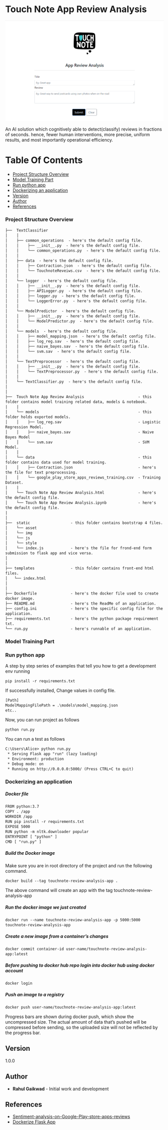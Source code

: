 # Touch Note App Review Analysis

![Touch Note App Review Analysos](https://github.com/rahulgaikwad2010/touch-note-app-review-analysis/blob/main/static/img/touchnote_app.png?raw=true)

An AI solution which cognitively able to detect(classify) reviews in fractions of seconds. hence, fewer human interventions, more precise, uniform results, and most importantly operational efficiency.

# Table Of Contents
-  [Project Structure Overview](#project-structure-overview)
-  [Model Training Part](#model-training-part)
-  [Run python app](#run-python-app)
-  [Dockerizing an application](#dockerizing-an-application)
-  [Version](#version)
-  [Author](#author)
-  [References](#references)

### Project Structure Overview
```
├──  TextClassifier
│    │
│    ├── common_operations  - here's the default config file.
│    │    ├── __init__.py  - here's the default config file.
│    │    └── common_operations.py  - here's the default config file.
│    │
│    ├── data  - here's the default config file.
│    │    ├── Contraction.json  - here's the default config file.
│    │    └── TouchnoteReveiws.csv  - here's the default config file.
│    │
│    └── logger  - here's the default config file.
│    │    ├── __init__.py  - here's the default config file.
│    │    ├── APILogger.py  - here's the default config file.
│    │    ├── logger.py  - here's the default config file.
│    │    └── LoggerError.py  - here's the default config file.
│    │
│    └── ModelPredictor  - here's the default config file.
│    │    ├── __init__.py  - here's the default config file.
│    │    └── ModelPredictor.py  - here's the default config file.
│    │
│    └── models  - here's the default config file.
│    │    ├── model_mapping.json  - here's the default config file.
│    │    ├── log_reg.sav  - here's the default config file.
│    │    ├── naive_bayes.sav  - here's the default config file.
│    │    └── svm.sav  - here's the default config file.
│    │
│    └── TextPreprocessor  - here's the default config file.
│    │    ├── __init__.py  - here's the default config file.
│    │    └── TextPreprocessor.py  - here's the default config file.
│    │
│    └── TextClassifier.py  - here's the default config file.
│
│
├──  Touch Note App Review Analysis                        - this folder contains model training related data, models & notebook.
|    |
│    └── models                                            - this folder holds exported models.
│    │    ├── log_reg.sav                                  - Logistic Regression Model.
│    │    ├── naive_bayes.sav                              - Naive Bayes Model
│    │    └── svm.sav                                      - SVM Model.
│    │
│    └── data                                              - this folder contains data used for model training.
│    │    ├── Contraction.json                             - here's the file for text preprocessing.
│    │    └── google_play_store_apps_reviews_training.csv  - Training Dataset.
|    |
│    └── Touch Note App Review Analysis.html               - here's the default config file.
│    └── Touch Note App Review Analysis.ipynb              - here's the default config file.
|
│
├──  static                  - this folder contains bootstrap 4 files.
│    └── asset
│    └── img
│    └── js
│    └── style
│    └── index.js            - here's the file for frond-end form submission to flask app and vice versa.
│
│
├── templates                - this folder contains front-end html files.
│   └── index.html
│
│
├── Dockerfile               - here's the docker file used to create docker image.
├── README.md                - here's the ReadMe of an application.
├── config.ini               - here's the specific config file for the application.
├── requirements.txt         - here's the python package requirement txt.
└── run.py                   - here's runnable of an application.
```

### Model Training Part


### Run python app

A step by step series of examples that tell you how to get a development env running

```
pip install -r requirements.txt
```

If successfully installed, Change values in config file.
```
[Path]
ModelMappingFilePath = .\models\model_mapping.json
etc..
```

Now, you can run project as follows
```
python run.py
```

You can run a test as follows
```
C:\Users\Alice> python run.py
 * Serving Flask app "run" (lazy loading)
 * Environment: production
 * Debug mode: on
 * Running on http://0.0.0.0:5000/ (Press CTRL+C to quit)
```

### Dockerizing an application

##### Docker file
```
FROM python:3.7 
COPY . /app
WORKDIR /app
RUN pip install -r requirements.txt 
EXPOSE 5000
RUN python -m nltk.downloader popular
ENTRYPOINT [ "python" ] 
CMD [ "run.py" ] 
```

##### Build the Docker image

Make sure you are in root directory of the project and run the following command.

```
docker build --tag touchnote-review-analysis-app .
```

The above command will create an app with the tag touchnote-review-analysis-app

##### Run the docker image we just created

```
docker run --name touchnote-review-analysis-app -p 5000:5000 touchnote-review-analysis-app
```
 
##### Create a new image from a container’s changes

```
docker commit container-id user-name/touchnote-review-analysis-app:latest
```

##### Before pushing to docker hub repo login into docker hub using docker account

```
docker login
```

##### Push an image to a registry

```
docker push user-name/touchnote-review-analysis-app:latest
```

Progress bars are shown during docker push, which show the uncompressed size. The actual amount of data that’s pushed will be compressed before sending, so the uploaded size will not be reflected by the progress bar.

## Version

1.0.0 

## Author

* **Rahul Gaikwad** - Initial work and development

## References

* [Sentiment-analysis-on-Google-Play-store-apps-reviews](https://github.com/Hrd2D/Sentiment-analysis-on-Google-Play-store-apps-reviews/blob/master/main.ipynb)
* [Dockerize Flask App](https://www.geeksforgeeks.org/dockerize-your-flask-app/)
